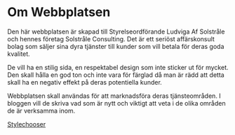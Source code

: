 ---
---
Om Webbplatsen
=========================

Den här webbplatsen är skapad till Styrelseordförande Ludviga Af Solstråle och hennes företag Solstråle Consulting. Det är ett seriöst affärskonsult bolag som säljer sina dyra tjänster till kunder som vill betala för deras goda kvalitet.

De vill ha en stilig sida, en respektabel design som inte sticker ut för mycket. Den skall hålla en god ton och inte vara för färglad då man är rädd att detta skall ha en negativ effekt på deras potentiella kunder.

Webbplatsen skall användas för att marknadsföra deras tjänsteområden. I bloggen vill de skriva vad som är nytt och viktigt att veta i de olika områden de är verksamma inom.

[Stylechooser](style)
